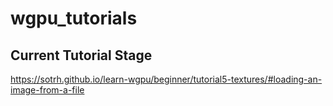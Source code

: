 # wgpu_tutorials

## Current Tutorial Stage
https://sotrh.github.io/learn-wgpu/beginner/tutorial5-textures/#loading-an-image-from-a-file

